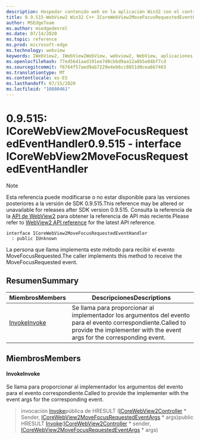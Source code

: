 ```yaml
---
description: Hospedar contenido web en la aplicación Win32 con el control Microsoft Edge WebView2
title: 0.9.515-WebView2 Win32 C++ ICoreWebView2MoveFocusRequestedEventHandler
author: MSEdgeTeam
ms.author: msedgedevrel
ms.date: 07/14/2020
ms.topic: reference
ms.prod: microsoft-edge
ms.technology: webview
keywords: IWebView2, IWebView2WebView, webview2, WebView, aplicaciones Win32, Win32, Edge, ICoreWebView2, ICoreWebView2Controller, control de explorador, HTML Edge
ms.openlocfilehash: 77ed5641aad191ee7d0cbbd9aa12a8b5e84bf7cd
ms.sourcegitcommit: f6764f57aed9ab7229e4eb6cc8851d0cea667403
ms.translationtype: MT
ms.contentlocale: es-ES
ms.lasthandoff: 07/15/2020
ms.locfileid: "10880461"
---
```

# <span data-ttu-id="6eef2-104">0.9.515: ICoreWebView2MoveFocusRequestedEventHandler</span><span class="sxs-lookup"><span data-stu-id="6eef2-104">0.9.515 - interface ICoreWebView2MoveFocusRequestedEventHandler</span></span> 

> [!NOTE]
> <span data-ttu-id="6eef2-105">Esta referencia puede modificarse o no estar disponible para las versiones posteriores a la versión de SDK 0.9.515.</span><span class="sxs-lookup"><span data-stu-id="6eef2-105">This reference may be altered or unavailable for releases after SDK version 0.9.515.</span></span> <span data-ttu-id="6eef2-106">Consulta la referencia de la [API de WebView2](../../../webview2-api-reference.md) para obtener la referencia de API más reciente.</span><span class="sxs-lookup"><span data-stu-id="6eef2-106">Please refer to [WebView2 API reference](../../../webview2-api-reference.md) for the latest API reference.</span></span>

```
interface ICoreWebView2MoveFocusRequestedEventHandler
  : public IUnknown
```

<span data-ttu-id="6eef2-107">La persona que llama implementa este método para recibir el evento MoveFocusRequested.</span><span class="sxs-lookup"><span data-stu-id="6eef2-107">The caller implements this method to receive the MoveFocusRequested event.</span></span>

## <span data-ttu-id="6eef2-108">Resumen</span><span class="sxs-lookup"><span data-stu-id="6eef2-108">Summary</span></span>

 <span data-ttu-id="6eef2-109">Miembros</span><span class="sxs-lookup"><span data-stu-id="6eef2-109">Members</span></span>                        | <span data-ttu-id="6eef2-110">Descripciones</span><span class="sxs-lookup"><span data-stu-id="6eef2-110">Descriptions</span></span>
--------------------------------|---------------------------------------------
[<span data-ttu-id="6eef2-111">Invoke</span><span class="sxs-lookup"><span data-stu-id="6eef2-111">Invoke</span></span>](#invoke) | <span data-ttu-id="6eef2-112">Se llama para proporcionar al implementador los argumentos del evento para el evento correspondiente.</span><span class="sxs-lookup"><span data-stu-id="6eef2-112">Called to provide the implementer with the event args for the corresponding event.</span></span>

## <span data-ttu-id="6eef2-113">Miembros</span><span class="sxs-lookup"><span data-stu-id="6eef2-113">Members</span></span>

#### <span data-ttu-id="6eef2-114">Invoke</span><span class="sxs-lookup"><span data-stu-id="6eef2-114">Invoke</span></span> 

<span data-ttu-id="6eef2-115">Se llama para proporcionar al implementador los argumentos del evento para el evento correspondiente.</span><span class="sxs-lookup"><span data-stu-id="6eef2-115">Called to provide the implementer with the event args for the corresponding event.</span></span>

> <span data-ttu-id="6eef2-116">invocación [Invoke](#invoke)pública de HRESULT ([ICoreWebView2Controller](icorewebview2controller.md) \* Sender, [ICoreWebView2MoveFocusRequestedEventArgs](icorewebview2movefocusrequestedeventargs.md) \* args)</span><span class="sxs-lookup"><span data-stu-id="6eef2-116">public HRESULT [Invoke](#invoke)([ICoreWebView2Controller](icorewebview2controller.md) \* sender, [ICoreWebView2MoveFocusRequestedEventArgs](icorewebview2movefocusrequestedeventargs.md) \* args)</span></span>

